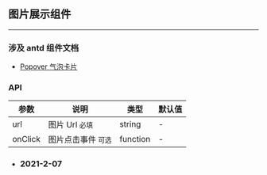 ## 图片展示组件

---

### 涉及 antd 组件文档

- [Popover 气泡卡片](https://ant.design/components/popover-cn/)

### API

| 参数    | 说明                | 类型     | 默认值 |
| ------- | ------------------- | -------- | ------ |
| url     | 图片 Url `必填`     | string   | -      |
| onClick | 图片点击事件 `可选` | function | -      |

- ### 2021-2-07
